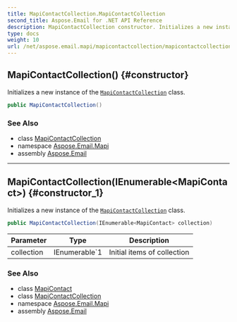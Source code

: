 ```yaml
---
title: MapiContactCollection.MapiContactCollection
second_title: Aspose.Email for .NET API Reference
description: MapiContactCollection constructor. Initializes a new instance of the MapiContactCollection class
type: docs
weight: 10
url: /net/aspose.email.mapi/mapicontactcollection/mapicontactcollection/
---
```

## MapiContactCollection() {#constructor}

Initializes a new instance of the [`MapiContactCollection`](../) class.

```csharp
public MapiContactCollection()
```

### See Also

* class [MapiContactCollection](../)
* namespace [Aspose.Email.Mapi](../../mapicontactcollection/)
* assembly [Aspose.Email](../../../)

---

## MapiContactCollection(IEnumerable&lt;MapiContact&gt;) {#constructor_1}

Initializes a new instance of the [`MapiContactCollection`](../) class.

```csharp
public MapiContactCollection(IEnumerable<MapiContact> collection)
```

| Parameter | Type | Description |
| --- | --- | --- |
| collection | IEnumerable`1 | Initial items of collection |

### See Also

* class [MapiContact](../../mapicontact/)
* class [MapiContactCollection](../)
* namespace [Aspose.Email.Mapi](../../mapicontactcollection/)
* assembly [Aspose.Email](../../../)


